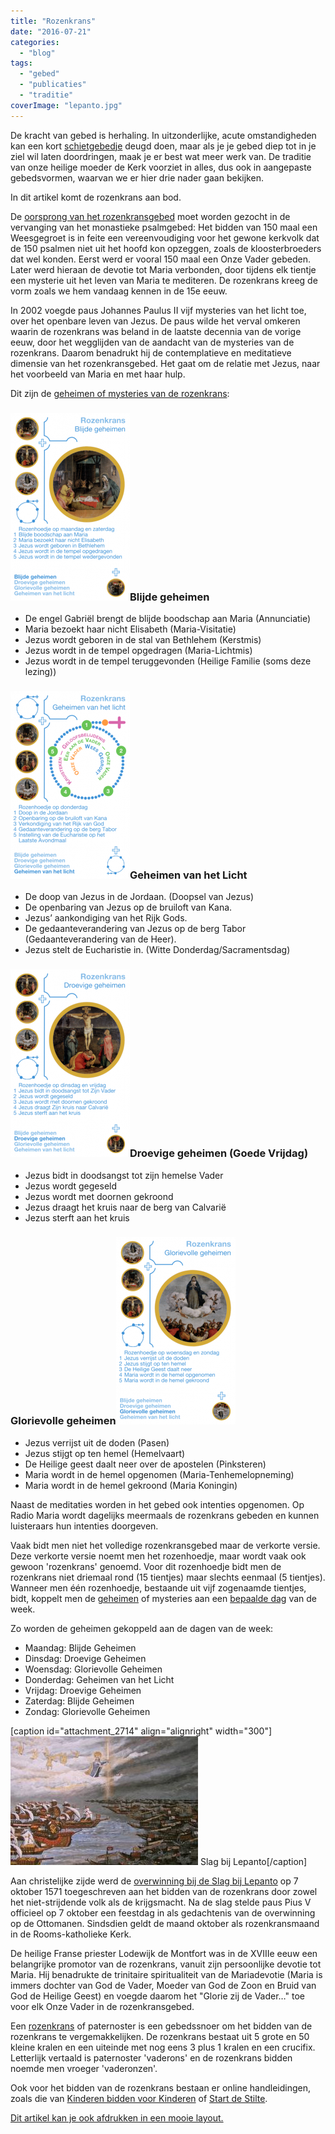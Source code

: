 ```yaml
---
title: "Rozenkrans"
date: "2016-07-21"
categories: 
  - "blog"
tags: 
  - "gebed"
  - "publicaties"
  - "traditie"
coverImage: "lepanto.jpg"
---
```


De kracht van gebed is herhaling. In uitzonderlijke, acute omstandigheden kan een kort [schietgebedje](http://www.geestvangebed.nl/index.php?option=com_content&task=view&id=128&Itemid=41) deugd doen, maar als je je gebed diep tot in je ziel wil laten doordringen, maak je er best wat meer werk van. De traditie van onze heilige moeder de Kerk voorziet in alles, dus ook in aangepaste gebedsvormen, waarvan we er hier drie nader gaan bekijken.

In dit artikel komt de rozenkrans aan bod.

De [oorsprong van het rozenkransgebed](http://www.startdestilte.be/vragen/hoe-is-het-bidden-van-de-rozenkrans-ontstaan) moet worden gezocht in de vervanging van het monastieke psalmgebed: Het bidden van 150 maal een Weesgegroet is in feite een vereenvoudiging voor het gewone kerkvolk dat de 150 psalmen niet uit het hoofd kon opzeggen, zoals de kloosterbroeders dat wel konden. Eerst werd er vooral 150 maal een Onze Vader gebeden. Later werd hieraan de devotie tot Maria verbonden, door tijdens elk tientje een mysterie uit het leven van Maria te mediteren. De rozenkrans kreeg de vorm zoals we hem vandaag kennen in de 15e eeuw.

In 2002 voegde paus Johannes Paulus II vijf mysteries van het licht toe, over het openbare leven van Jezus. De paus wilde het verval omkeren waarin de rozenkrans was beland in de laatste decennia van de vorige eeuw, door het wegglijden van de aandacht van de mysteries van de rozenkrans. Daarom benadrukt hij de contemplatieve en meditatieve dimensie van het rozenkransgebed. Het gaat om de relatie met Jezus, naar het voorbeeld van Maria en met haar hulp.

Dit zijn de [geheimen of mysteries van de rozenkrans](http://www.startdestilte.be/vragen/wat-zijn-de-mysteries-van-de-rozenkrans):

### [![kwartet16-pagina041](images/kwartet16-pagina041-191x300.png)](http://kwartet.gelovenleren.net/rozenkrans/blijde-geheimen)Blijde geheimen

- De engel Gabriël brengt de blijde boodschap aan Maria (Annunciatie)
- Maria bezoekt haar nicht Elisabeth (Maria-Visitatie)
- Jezus wordt geboren in de stal van Bethlehem (Kerstmis)
- Jezus wordt in de tempel opgedragen (Maria-Lichtmis)
- Jezus wordt in de tempel teruggevonden (Heilige Familie (soms deze lezing))

### [![kwartet16-pagina044](images/kwartet16-pagina044-191x300.png)](http://kwartet.gelovenleren.net/rozenkrans/geheimen-van-het-licht)Geheimen van het Licht

- De doop van Jezus in de Jordaan. (Doopsel van Jezus)
- De openbaring van Jezus op de bruiloft van Kana.
- Jezus’ aankondiging van het Rijk Gods.
- De gedaanteverandering van Jezus op de berg Tabor (Gedaanteverandering van de Heer).
- Jezus stelt de Eucharistie in. (Witte Donderdag/Sacramentsdag)

### [![kwartet16-pagina042](images/kwartet16-pagina042-191x300.png)](http://kwartet.gelovenleren.net/rozenkrans/droevige-geheimen)Droevige geheimen (Goede Vrijdag)

- Jezus bidt in doodsangst tot zijn hemelse Vader
- Jezus wordt gegeseld
- Jezus wordt met doornen gekroond
- Jezus draagt het kruis naar de berg van Calvarië
- Jezus sterft aan het kruis

### Glorievolle geheimen[![kwartet16-pagina043](images/kwartet16-pagina043-191x300.png)](http://kwartet.gelovenleren.net/rozenkrans/glorievolle-geheimen)

- Jezus verrijst uit de doden (Pasen)
- Jezus stijgt op ten hemel (Hemelvaart)
- De Heilige geest daalt neer over de apostelen (Pinksteren)
- Maria wordt in de hemel opgenomen (Maria-Tenhemelopneming)
- Maria wordt in de hemel gekroond (Maria Koningin)

Naast de meditaties worden in het gebed ook intenties opgenomen. Op Radio Maria wordt dagelijks meermaals de rozenkrans gebeden en kunnen luisteraars hun intenties doorgeven.

Vaak bidt men niet het volledige rozenkransgebed maar de verkorte versie. Deze verkorte versie noemt men het rozenhoedje, maar wordt vaak ook gewoon 'rozenkrans' genoemd. Voor dit rozenhoedje bidt men de rozenkrans niet driemaal rond (15 tientjes) maar slechts eenmaal (5 tientjes). Wanneer men één rozenhoedje, bestaande uit vijf zogenaamde tientjes, bidt, koppelt men de [geheimen](http://www.startdestilte.be/vragen/wat-zijn-de-mysteries-van-de-rozenkrans) of mysteries aan een [bepaalde dag](https://nl.wikipedia.org/wiki/Rozenkrans) van de week.

Zo worden de geheimen gekoppeld aan de dagen van de week:

- Maandag: Blijde Geheimen
- Dinsdag: Droevige Geheimen
- Woensdag: Glorievolle Geheimen
- Donderdag: Geheimen van het Licht
- Vrijdag: Droevige Geheimen
- Zaterdag: Blijde Geheimen
- Zondag: Glorievolle Geheimen

\[caption id="attachment\_2714" align="alignright" width="300"\]![Slag bij Lepanto](images/lepanto-300x206.jpg) Slag bij Lepanto\[/caption\]

Aan christelijke zijde werd de [overwinning bij de Slag bij Lepanto](http://www.heiligen.net/heiligen/10/07/10-07-1571-maria.php) op 7 oktober 1571 toegeschreven aan het bidden van de rozenkrans door zowel het niet-strijdende volk als de krijgsmacht. Na de slag stelde paus Pius V officieel op 7 oktober een feestdag in als gedachtenis van de overwinning op de Ottomanen. Sindsdien geldt de maand oktober als rozenkransmaand in de Rooms-katholieke Kerk.

De heilige Franse priester Lodewijk de Montfort was in de XVIIIe eeuw een belangrijke promotor van de rozenkrans, vanuit zijn persoonlijke devotie tot Maria. Hij benadrukte de trinitaire spiritualiteit van de Mariadevotie (Maria is immers dochter van God de Vader, Moeder van God de Zoon en Bruid van God de Heilige Geest) en voegde daarom het "Glorie zij de Vader…" toe voor elk Onze Vader in de rozenkransgebed.

Een [rozenkrans](http://www.legioenvanmaria.nl/?p=info&ids=rozenkrans) of paternoster is een gebedssnoer om het bidden van de rozenkrans te vergemakkelijken. De rozenkrans bestaat uit 5 grote en 50 kleine kralen en een uiteinde met nog eens 3 plus 1 kralen en een crucifix. Letterlijk vertaald is paternoster 'vaderons' en de rozenkrans bidden noemde men vroeger 'vaderonzen'.

Ook voor het bidden van de rozenkrans bestaan er online handleidingen, zoals die van [Kinderen bidden voor Kinderen](http://www.rkactiviteiten.nl/kinderenbiddenvoorkinderen/rozenkransgebed/) of [Start de Stilte](http://www.startdestilte.be/rozenkrans).

[Dit artikel kan je ook afdrukken in een mooie layout.](/portfolio/getijdengebed-rozenkrans-noveen/)
